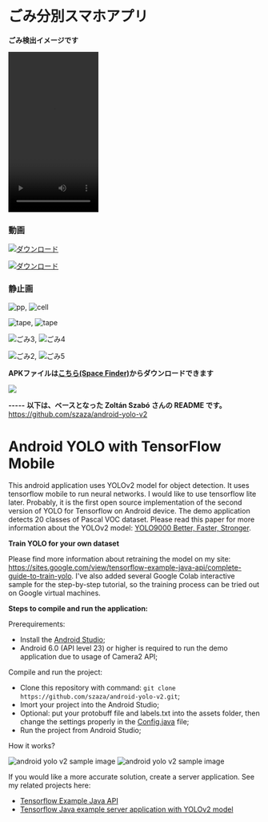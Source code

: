 # ごみ分別スマホアプリ

**ごみ検出イメージです**


<video  width="180" height="320" controls><source src="sample/garbage.3gp" type="video/3gp"></video>

### 動画
<a href="http://sfacp.daikin.co.jp:80/PI/Daikin.Comtec.Client.SfUI.App.Filer.application?S=1&B=52&D=15367874" download><img src="http://jp64sv166.daikin.co.jp/gitbucket/shimatani/garbage/blob/master/sample/garbage-3gp.jpg" alt="ダウンロード" /></a>

<a href="http://sfacp.daikin.co.jp:80/PI/Daikin.Comtec.Client.SfUI.App.Filer.application?S=1&B=52&D=15367874" download><img src="sample/garbage-3gp.jpg" alt="ダウンロード" /></a>

### 静止画
![pp](sample/★PPバンド2.png), ![cell](sample/★乾電池+ボタン電池+粘着テープ2.png)

![tape](sample/★粘着テープとボタン電池2.png), ![tape](sample/★粘着テープ茶+乾電池+ボタン電池2.png)

![ごみ3](sample/c-remocon2-A.png), ![ごみ4](sample/e-remocon-A.png)

![ごみ2](sample/leather2-A.png), ![ごみ5](sample/work3-A.png)

**APKファイルは[こちら(Space Finder)](http://sfacp.daikin.co.jp:80/PI/Daikin.Comtec.Client.SfUI.App.Filer.application?S=1&B=52&D=15277145)からダウンロードできます**

<a href="http://sfacp.daikin.co.jp:80/PI/Daikin.Comtec.Client.SfUI.App.Filer.application?S=1&B=52&D=15277145" download><img src="http://jp64sv166.daikin.co.jp/gitbucket/shimatani/garbage/raw/master/res/drawable-xhdpi/ic_launcher.png"></a>

**-----**
**以下は、ベースとなった Zoltán Szabó さんの README です。**
https://github.com/szaza/android-yolo-v2

# Android YOLO with TensorFlow Mobile
This android application uses YOLOv2 model for object detection. It uses tensorflow mobile to run neural networks. I would like to use tensorflow lite later. Probably, it is the first open source implementation of the second version of YOLO for Tensorflow on Android device. The demo application detects 20 classes of Pascal VOC dataset. Please read this paper for more information about the YOLOv2 model: [YOLO9000 Better, Faster, Stronger](https://arxiv.org/pdf/1612.08242.pdf).

**Train YOLO for your own dataset**

Please find more information about retraining the model on my site: https://sites.google.com/view/tensorflow-example-java-api/complete-guide-to-train-yolo. I've also added several Google Colab interactive sample for the step-by-step tutorial, so the training process can be tried out on Google virtual machines.

**Steps to compile and run the application:**

Prerequirements:

* Install the [Android Studio](https://developer.android.com/studio/index.html);
* Android 6.0 (API level 23) or higher is required to run the demo application due to usage of Camera2 API;

Compile and run the project:

* Clone this repository with command: `git clone https://github.com/szaza/android-yolo-v2.git`;
* Imort your project into the Android Studio;
* Optional: put your protobuff file and labels.txt into the assets folder, then change the settings properly in the [Config.java](https://github.com/szaza/android-yolo-v2/blob/master/src/org/tensorflow/yolo/Config.java) file;
* Run the project from Android Studio;

How it works?

![android yolo v2 sample image](sample/android-yolo-v2.png)
![android yolo v2 sample image](sample/android-yolo-v2.1.png)

If you would like a more accurate solution, create a server application. See my related projects here:
* [Tensorflow Example Java API](https://sites.google.com/view/tensorflow-example-java-api/home)
* [Tensorflow Java example server application with YOLOv2 model](https://sites.google.com/view/tensorflow-example-java-api/tensorflow-java-api-with-spring-framework)

